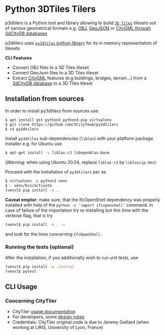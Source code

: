 # Python 3DTiles Tilers

p3dtilers is a Python tool and library allowing to build [`3D Tiles`](https://github.com/AnalyticalGraphicsInc/3d-tiles) tilesets out of various geometrical formats e.g. [OBJ](https://en.wikipedia.org/wiki/Wavefront_.obj_file), [GeoJSON](https://en.wikipedia.org/wiki/GeoJSON) or [CityGML through 3dCityDB databases](https://3dcitydb-docs.readthedocs.io/en/release-v4.2.3/)

p3dtilers uses [`py3dtiles` python library](https://gitlab.com/Oslandia/py3dtiles) for its in memory representation of tilesets

**CLI** **Features**

* Convert OBJ files to a 3D Tiles tileset
* Convert GeoJson files to a 3D Tiles tileset 
* Extract [CityGML](https://en.wikipedia.org/wiki/CityGML) features (e.g buildings, bridges, terrain...) from a [3dCityDB database](https://3dcitydb-docs.readthedocs.io/en/release-v4.2.3/) to a 3D Tiles tileset

## Installation from sources

In order to install py3dtilers from sources use:

```bash
$ apt install git python3 python3-pip virtualenv
$ git clone https://github.com/VCityTeam/py3dtilers
$ cd py3dtilers
```

Install `py3dtiles` sub-dependencies (`liblas`) with your platform package installer e.g. for Ubuntu use

```bash
$ apt-get install -y liblas-c3 libopenblas-base
```
(_Warning_: when using Ubuntu 20.04, replace `liblas-c3` by `liblaszip-dev`)

Proceed with the installation of `py3dtilers` per se

```bash
$ virtualenv -p python3 venv
$ . venv/bin/activate
(venv)$ pip install -e .
```

**Caveat emptor**: make sure, that the IfcOpenShell dependency was properly installed with help of the `python -c 'import ifcopenshell'` command. In case
of failure of the importation try re-installing but this time with the verbose
flag, that is try

```bash
(venv)$ pip install -e . -v
```

and look for the lines concerning `IfcOpenShell.`

### Running the tests (optional)

After the installation, if you additionally wish to run unit tests, use

```bash
(venv)$ pip install -e .[extra]
(venv)$ pytest
```

## CLI Usage

### Concerning CityTiler

* CityTiler [usage documentation](Doc/CityTilerUsage.md)
* For developers, some [design notes](Doc/CityTilerDesignNotes.md)
* Credentials: CityTiler original code is due to Jeremy Gaillard (when working at LIRIS, University of Lyon, France)
